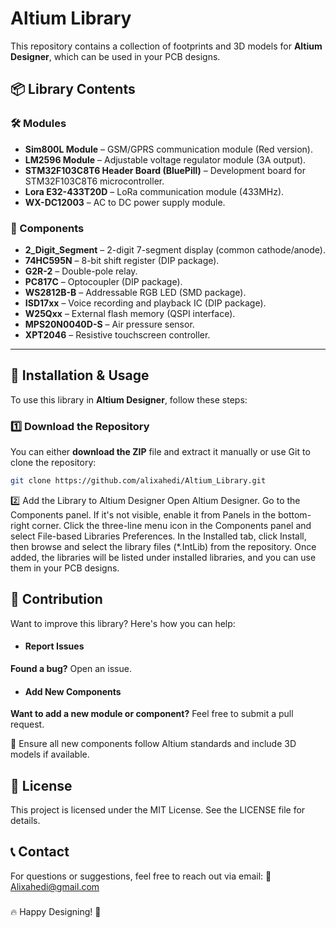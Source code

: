 # Altium Library

This repository contains a collection of footprints and 3D models for **Altium Designer**, which can be used in your PCB designs.

## 📦 Library Contents

### 🛠️ Modules
- **Sim800L Module** – GSM/GPRS communication module (Red version).
- **LM2596 Module** – Adjustable voltage regulator module (3A output).
- **STM32F103C8T6 Header Board (BluePill)** – Development board for STM32F103C8T6 microcontroller.
- **Lora E32-433T20D** – LoRa communication module (433MHz).
- **WX-DC12003** – AC to DC power supply module.

### 🔩 Components
- **2_Digit_Segment** – 2-digit 7-segment display (common cathode/anode).
- **74HC595N** – 8-bit shift register (DIP package).
- **G2R-2** – Double-pole relay.
- **PC817C** – Optocoupler (DIP package).
- **WS2812B-B** – Addressable RGB LED (SMD package).
- **ISD17xx** – Voice recording and playback IC (DIP package).
- **W25Qxx** – External flash memory (QSPI interface).
- **MPS20N0040D-S** – Air pressure sensor.
- **XPT2046** – Resistive touchscreen controller.

---

## 🚀 Installation & Usage

To use this library in **Altium Designer**, follow these steps:

### 1️⃣ Download the Repository
You can either **download the ZIP** file and extract it manually or use Git to clone the repository:
```bash
git clone https://github.com/alixahedi/Altium_Library.git
```
2️⃣ Add the Library to Altium Designer
Open Altium Designer. 
Go to the Components panel. If it's not visible, enable it from Panels in the bottom-right corner.
Click the three-line menu icon in the Components panel and select File-based Libraries Preferences.
In the Installed tab, click Install, then browse and select the library files (*.IntLib) from the repository.
Once added, the libraries will be listed under installed libraries, and you can use them in your PCB designs.

## 🤝 Contribution
Want to improve this library? Here's how you can help:

- #### Report Issues 
 **Found a bug?** Open an issue.
- #### Add New Components 
 **Want to add a new module or component?** Feel free to submit a pull request.

📌 Ensure all new components follow Altium standards and include 3D models if available.

## 📜 License
This project is licensed under the MIT License. See the LICENSE file for details.

## 📞 Contact
For questions or suggestions, feel free to reach out via email:
📧 Alixahedi@gmail.com

###

🔥 Happy Designing! 🚀
